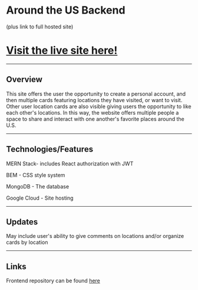 # Around the US Backend
(plus link to full hosted site)

# [Visit the live site here!](https://trisboyd.github.io/react-around-auth/)
---

## Overview
This site offers the user the opportunity to create a personal account, and then multiple cards featuring locations they have visited, or want to visit.
Other user location cards are also visible giving users the opportunity to like each other's locations. In this way, the website offers multiple people
a space to share and interact with one another's favorite places around the U.S.

---

## Technologies/Features
MERN Stack- includes React authorization with JWT

BEM - CSS style system

MongoDB - The database

Google Cloud - Site hosting

---

## Updates
May include user's ability to give comments on locations and/or organize cards by location

---

## Links
Frontend repository can be found [here](https://github.com/Trisboyd/react-around-auth)
